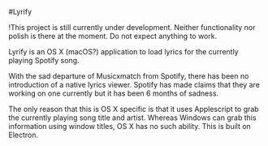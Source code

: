 #Lyrify

!This project is still currently under development. Neither functionality nor polish is there at the moment. Do not expect anything to work.

Lyrify is an OS X (macOS?) application to load lyrics for the currently playing Spotify song.

With the sad departure of Musicxmatch from Spotify, there has been no introduction of a native lyrics viewer. Spotify has made claims that they are working on one currently but it has been 6 months of sadness.

The only reason that this is OS X specific is that it uses Applescript to grab the currently playing song title and artist. Whereas Windows can grab this information using window titles, OS X has no such ability.
This is built on Electron.
